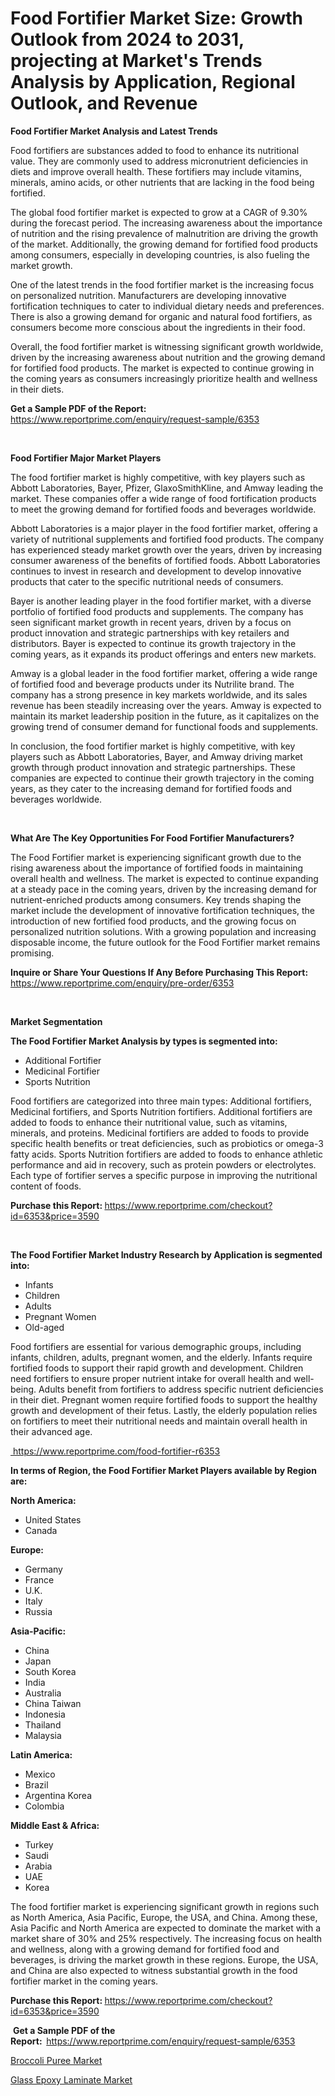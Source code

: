 <p><h1>Food Fortifier Market Size: Growth Outlook from 2024 to 2031, projecting at Market's Trends Analysis by Application, Regional Outlook, and Revenue</h1></p><p><strong>Food Fortifier Market Analysis and Latest Trends</strong></p>
<p><p>Food fortifiers are substances added to food to enhance its nutritional value. They are commonly used to address micronutrient deficiencies in diets and improve overall health. These fortifiers may include vitamins, minerals, amino acids, or other nutrients that are lacking in the food being fortified.</p><p>The global food fortifier market is expected to grow at a CAGR of 9.30% during the forecast period. The increasing awareness about the importance of nutrition and the rising prevalence of malnutrition are driving the growth of the market. Additionally, the growing demand for fortified food products among consumers, especially in developing countries, is also fueling the market growth.</p><p>One of the latest trends in the food fortifier market is the increasing focus on personalized nutrition. Manufacturers are developing innovative fortification techniques to cater to individual dietary needs and preferences. There is also a growing demand for organic and natural food fortifiers, as consumers become more conscious about the ingredients in their food.</p><p>Overall, the food fortifier market is witnessing significant growth worldwide, driven by the increasing awareness about nutrition and the growing demand for fortified food products. The market is expected to continue growing in the coming years as consumers increasingly prioritize health and wellness in their diets.</p></p>
<p><strong>Get a Sample PDF of the Report:&nbsp;</strong> <a href="https://www.reportprime.com/enquiry/request-sample/6353">https://www.reportprime.com/enquiry/request-sample/6353</a></p>
<p>&nbsp;</p>
<p><strong>Food Fortifier Major Market Players</strong></p>
<p><p>The food fortifier market is highly competitive, with key players such as Abbott Laboratories, Bayer, Pfizer, GlaxoSmithKline, and Amway leading the market. These companies offer a wide range of food fortification products to meet the growing demand for fortified foods and beverages worldwide.</p><p>Abbott Laboratories is a major player in the food fortifier market, offering a variety of nutritional supplements and fortified food products. The company has experienced steady market growth over the years, driven by increasing consumer awareness of the benefits of fortified foods. Abbott Laboratories continues to invest in research and development to develop innovative products that cater to the specific nutritional needs of consumers.</p><p>Bayer is another leading player in the food fortifier market, with a diverse portfolio of fortified food products and supplements. The company has seen significant market growth in recent years, driven by a focus on product innovation and strategic partnerships with key retailers and distributors. Bayer is expected to continue its growth trajectory in the coming years, as it expands its product offerings and enters new markets.</p><p>Amway is a global leader in the food fortifier market, offering a wide range of fortified food and beverage products under its Nutrilite brand. The company has a strong presence in key markets worldwide, and its sales revenue has been steadily increasing over the years. Amway is expected to maintain its market leadership position in the future, as it capitalizes on the growing trend of consumer demand for functional foods and supplements.</p><p>In conclusion, the food fortifier market is highly competitive, with key players such as Abbott Laboratories, Bayer, and Amway driving market growth through product innovation and strategic partnerships. These companies are expected to continue their growth trajectory in the coming years, as they cater to the increasing demand for fortified foods and beverages worldwide.</p></p>
<p>&nbsp;</p>
<p><strong>What Are The Key Opportunities For Food Fortifier Manufacturers?</strong></p>
<p><p>The Food Fortifier market is experiencing significant growth due to the rising awareness about the importance of fortified foods in maintaining overall health and wellness. The market is expected to continue expanding at a steady pace in the coming years, driven by the increasing demand for nutrient-enriched products among consumers. Key trends shaping the market include the development of innovative fortification techniques, the introduction of new fortified food products, and the growing focus on personalized nutrition solutions. With a growing population and increasing disposable income, the future outlook for the Food Fortifier market remains promising.</p></p>
<p><strong>Inquire or Share Your Questions If Any Before Purchasing This Report:</strong> <a href="https://www.reportprime.com/enquiry/pre-order/6353">https://www.reportprime.com/enquiry/pre-order/6353</a></p>
<p>&nbsp;</p>
<p><strong>Market Segmentation</strong></p>
<p><strong>The Food Fortifier Market Analysis by types is segmented into:</strong></p>
<p><ul><li>Additional Fortifier</li><li>Medicinal Fortifier</li><li>Sports Nutrition</li></ul></p>
<p><p>Food fortifiers are categorized into three main types: Additional fortifiers, Medicinal fortifiers, and Sports Nutrition fortifiers. Additional fortifiers are added to foods to enhance their nutritional value, such as vitamins, minerals, and proteins. Medicinal fortifiers are added to foods to provide specific health benefits or treat deficiencies, such as probiotics or omega-3 fatty acids. Sports Nutrition fortifiers are added to foods to enhance athletic performance and aid in recovery, such as protein powders or electrolytes. Each type of fortifier serves a specific purpose in improving the nutritional content of foods.</p></p>
<p><strong>Purchase this Report:&nbsp;</strong><a href="https://www.reportprime.com/checkout?id=6353&price=3590">https://www.reportprime.com/checkout?id=6353&price=3590</a></p>
<p>&nbsp;</p>
<p><strong>The Food Fortifier Market Industry Research by Application is segmented into:</strong></p>
<p><ul><li>Infants</li><li>Children</li><li>Adults</li><li>Pregnant Women</li><li>Old-aged</li></ul></p>
<p><p>Food fortifiers are essential for various demographic groups, including infants, children, adults, pregnant women, and the elderly. Infants require fortified foods to support their rapid growth and development. Children need fortifiers to ensure proper nutrient intake for overall health and well-being. Adults benefit from fortifiers to address specific nutrient deficiencies in their diet. Pregnant women require fortified foods to support the healthy growth and development of their fetus. Lastly, the elderly population relies on fortifiers to meet their nutritional needs and maintain overall health in their advanced age.</p></p>
<p><a href="https://www.reportprime.com/food-fortifier-r6353">&nbsp;https://www.reportprime.com/food-fortifier-r6353</a></p>
<p><strong>In terms of Region, the Food Fortifier Market Players available by Region are:</strong></p>
<p>
    <p> <strong> North America: </strong>
        <ul>
            <li>United States</li>
            <li>Canada</li>
        </ul>
        </p> 
    <p> <strong> Europe: </strong>
        <ul>
            <li>Germany</li>
            <li>France</li>
            <li>U.K.</li>
            <li>Italy</li>
            <li>Russia</li>
        </ul>
        </p> 
    <p> <strong> Asia-Pacific: </strong>
        <ul>
            <li>China</li>
            <li>Japan</li>
            <li>South Korea</li>
            <li>India</li>
            <li>Australia</li>
            <li>China Taiwan</li>
            <li>Indonesia</li>
            <li>Thailand</li>
            <li>Malaysia</li>
        </ul>
        </p> 
    <p> <strong> Latin America: </strong>
        <ul>
            <li>Mexico</li>
            <li>Brazil</li>
            <li>Argentina Korea</li>
            <li>Colombia</li>
        </ul>
        </p> 
    <p> <strong> Middle East & Africa: </strong>
        <ul>
            <li>Turkey</li>
            <li>Saudi</li>
            <li>Arabia</li>
            <li>UAE</li>
            <li>Korea</li>
        </ul>
    </p>
    </p>
<p><p>The food fortifier market is experiencing significant growth in regions such as North America, Asia Pacific, Europe, the USA, and China. Among these, Asia Pacific and North America are expected to dominate the market with a market share of 30% and 25% respectively. The increasing focus on health and wellness, along with a growing demand for fortified food and beverages, is driving the market growth in these regions. Europe, the USA, and China are also expected to witness substantial growth in the food fortifier market in the coming years.</p></p>
<p><strong>Purchase this Report: </strong><a href="https://www.reportprime.com/checkout?id=6353&price=3590">https://www.reportprime.com/checkout?id=6353&price=3590</a></p>
<p>&nbsp;<strong>Get a Sample PDF of the Report:&nbsp;&nbsp;</strong><a href="https://www.reportprime.com/enquiry/request-sample/6353">https://www.reportprime.com/enquiry/request-sample/6353</a></p>
<p><strong></strong></p>
<p><p><a href="https://github.com/Sarissaschmalingtr6fz2739/Market-Research-Report-List-2/blob/main/broccoli-puree-market.md">Broccoli Puree Market</a></p><p><a href="https://invited-way-688.notion.site/Glass-Epoxy-Laminate-Market-Size-Global-Industry-Overview-Market-Segmentation-and-Forecast-2024-t-a28bbbf57cbe4208bc9a88c77382f8c7">Glass Epoxy Laminate Market</a></p></p>